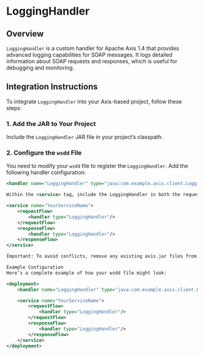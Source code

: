 # LoggingHandler

## Overview

`LoggingHandler` is a custom handler for Apache Axis 1.4 that provides advanced logging capabilities for SOAP messages. It logs detailed information about SOAP requests and responses, which is useful for debugging and monitoring.

## Integration Instructions

To integrate `LoggingHandler` into your Axis-based project, follow these steps:

### 1. Add the JAR to Your Project

Include the `LoggingHandler` JAR file in your project’s classpath.

### 2. Configure the `wsdd` File

You need to modify your `wsdd` file to register the `LoggingHandler`. Add the following handler configuration:

```xml
<handler name="LoggingHandler" type="java:com.example.axis.client.LoggingHandler"/>

Within the <service> tag, include the LoggingHandler in both the requestFlow and responseFlow configurations:

<service name="YourServiceName">
    <requestFlow>
        <handler type="LoggingHandler"/>
    </requestFlow>
    <responseFlow>
        <handler type="LoggingHandler"/>
    </responseFlow>
</service>

Important: To avoid conflicts, remove any existing axis.jar files from your project. The LoggingHandler JAR contains the necessary Axis 1.4 library, and having multiple versions of Axis in your classpath can lead to issues.

Example Configuration
Here’s a complete example of how your wsdd file might look:

<deployment>
    <handler name="LoggingHandler" type="java:com.example.axis.client.LoggingHandler"/>

    <service name="YourServiceName">
        <requestFlow>
            <handler type="LoggingHandler"/>
        </requestFlow>
        <responseFlow>
            <handler type="LoggingHandler"/>
        </responseFlow>
    </service>
</deployment>
